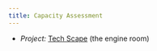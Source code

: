 ```yaml
---
title: Capacity Assessment
---
```


  * *Project:* [Tech Scape](https://www.theengineroom.org/projects/techscape/) (the engine room)
